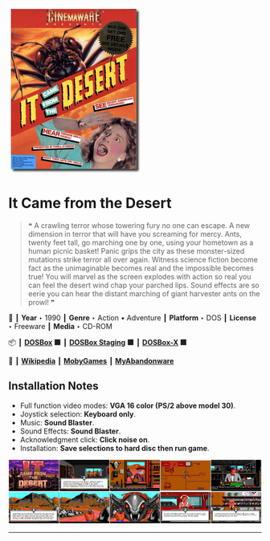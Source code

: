 ![](Thumbnail.png "application-thumbnail")

# It Came from the Desert

> ❝ A crawling terror whose towering fury no one can escape. A new dimension in terror that will have you screaming for mercy. Ants, twenty feet tall, go marching one by one, using your hometown as a human picnic basket! Panic grips the city as these monster-sized mutations strike terror all over again. Witness science fiction become fact as the unimaginable becomes real and the impossible becomes true! You will marvel as the screen explodes with action so real you can feel the desert wind chap your parched lips. Sound effects are so eerie you can hear the distant marching of giant harvester ants on the prowl! ❞
>

📌 ┃ **Year** ‣ 1990 ┃ **Genre** ‣ Action • Adventure ┃ **Platform** ‣ DOS ┃ **License** ‣ Freeware ┃ **Media** ‣ CD-ROM 

📦 ┃ **[DOSBox](https://www.dosbox.com/) 🟩** ┃ **[DOSBox Staging](https://dosbox-staging.github.io/) 🟩** ┃ **[DOSBox-X](https://dosbox-x.com/) 🟩** 

📎 ┃ **[Wikipedia](https://en.wikipedia.org/wiki/It_Came_from_the_Desert)** ┃ **[MobyGames](https://www.mobygames.com/game/610/it-came-from-the-desert/)** ┃ **[MyAbandonware](https://www.myabandonware.com/game/it-came-from-the-desert-x4)** 

## Installation Notes
- Full function video modes: **VGA 16 color (PS/2 above model 30)**.
- Joystick selection: **Keyboard only**.
- Music: **Sound Blaster**.
- Sound Effects: **Sound Blaster**.
- Acknowledgment click: **Click noise on**.
- Installation: **Save selections to hard disc then run game**.

![](Montage.png "It Came from the Desert")

---

